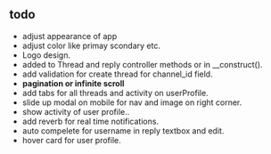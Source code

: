 ## todo

- adjust appearance of app 
- adjust color like primay scondary etc.
- Logo design. 
- added to Thread and reply controller methods or in __construct().
- add validation for create thread for channel_id field.
- **pagination or infinite scroll**
- add tabs for all threads and activity on userProfile.
- slide up modal on mobile for nav and image on right corner.
- show activity of user profile..
- add reverb for real time notifications.
- auto compelete for username in reply textbox and edit.
- hover card for user profile.